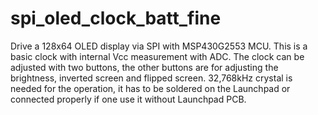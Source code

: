 # spi_oled_clock_batt_fine
Drive a 128x64 OLED display via SPI with MSP430G2553 MCU.
This is a basic clock with internal Vcc measurement with ADC.
The clock can be adjusted with two buttons, the other buttons are for adjusting the brightness, inverted screen and flipped screen.
32,768kHz crystal is needed for the operation, it has to be soldered on the Launchpad or connected properly if one use it without Launchpad PCB.

